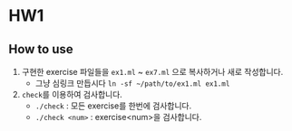 # HW1
## How to use
1. 구현한 exercise 파일들을 `ex1.ml` ~ `ex7.ml` 으로 복사하거나 새로 작성합니다.
    * 그냥 심링크 만듭시다 `ln -sf ~/path/to/ex1.ml ex1.ml`
2. `check`를 이용하여 검사합니다.
    - `./check` : 모든 exercise를 한번에 검사합니다.
    - `./check <num>` : exercise\<num\>을 검사합니다.

